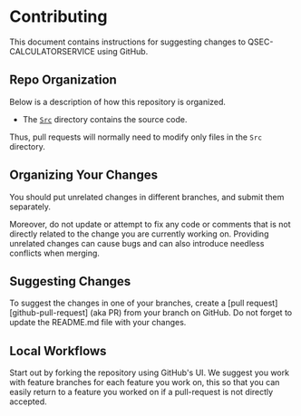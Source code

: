 # Contributing

This document contains instructions for suggesting changes to 
QSEC-CALCULATORSERVICE using GitHub.

## Repo Organization

Below is a description of how this repository is organized.

* The [`Src`](Src) directory contains the source code.

Thus, pull requests will normally need to modify only files in the `Src`
directory.


## Organizing Your Changes

You should put unrelated changes in different branches, and submit them
separately.

Moreover, do not update or attempt to fix any code or comments that is not
directly related to the change you are currently working on. Providing unrelated
changes can cause bugs and can also introduce needless conflicts when merging.

## Suggesting Changes

To suggest the changes in one of your branches, create a [pull
request][github-pull-request] (aka PR) from your branch on GitHub. Do not forget to update the README.md file with your changes.

## Local Workflows

Start out by forking the repository using GitHub's UI. We suggest you work with feature 
branches for each feature you work on, this so that you can easily return to a feature 
you worked on if a pull-request is not directly accepted. 
